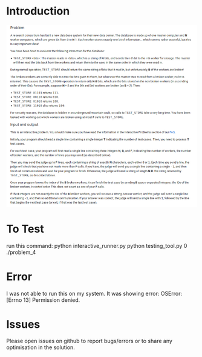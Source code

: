 # Introduction
![alt-txt](https://github.com/rajatsharma369007/google_code_jam/blob/master/qualification_round_2019/problem_4/problem_4.png)

# To Test
run this command:
python interactive_runner.py python testing_tool.py 0 ./problem_4

# Error
I was not able to run this on my system. It was showing error: OSError: [Errno 13] Permission denied.

# Issues
Please open issues on github to report bugs/errors or to share any optimisation in the solution.
